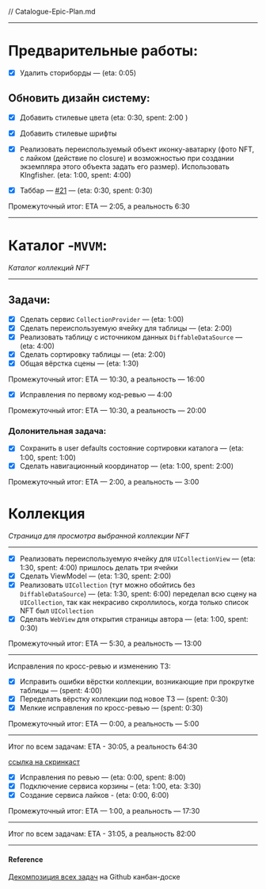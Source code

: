 // Catalogue-Epic-Plan.md

---

# Предварительные работы:

- [x] Удалить сториборды — (eta: 0:05)

## Обновить дизайн систему:
- [x] Добавить стилевые цвета (eta: 0:30, spent: 2:00 )
- [x] Добавить стилевые шрифты
- [x] Реализовать переиспользуемый объект иконку-аватарку (фото NFT, с лайком (действие по closure) и возможностью при создании экземпляра этого объекта задать его размер). Использовать KIngfisher. (eta: 1:00, spent: 4:00)

- [x] Таббар — [#21](https://github.com/BlackBullSquad/iOS-FakeNFT-StarterProject-Public/issues/21) — (eta: 0:30, spent: 0:30)

Промежуточный итог: ETA — 2:05, а реальность 6:30

---

# Каталог -`MVVM`:
*Каталог коллекций NFT*

---

## Задачи:

- [x] Сделать сервис `CollectionProvider` — (eta: 1:00)
- [x] Сделать переиспользуемую ячейку для таблицы — (eta: 2:00)
- [x] Реализовать таблицу с источником данных `DiffableDataSource` — (eta: 4:00)
- [x] Сделать сортировку таблицы — (eta: 2:00)
- [x] Общая вёрстка сцены — (eta: 1:30)

Промежуточный итог: ETA — 10:30, а реальность — 16:00

- [x] Исправления по первому код-ревью — 4:00

Промежуточный итог: ETA — 10:30, а реальность — 20:00

### Долонительная задача:

- [x] Сохранить в user defaults состояние сортировки каталога — (eta: 1:00, spent: 1:00)
- [x] Сделать навигационный координатор — (eta: 1:00, spent: 2:00)

Промежуточный итог: ETA — 2:00, а реальность — 3:00

# Коллекция

_Страница для просмотра выбранной коллекции NFT_

---

- [x] Реализовать переиспользуемую ячейку для `UICollectionView` — (eta: 1:30, spent: 4:00) пришлось делать три ячейки
- [x] Сделать ViewModel — (eta: 1:30, spent: 2:00)  
- [x] Реализовать `UICollection` (тут можно обойтись без `DiffableDataSource`) — (eta: 1:30, spent: 6:00) переделал всю сцену на `UICollection`, так как некрасиво скроллилось, когда только список NFT был `UICollection`
- [x] Сделать `WebView` для открытия страницы автора — (eta: 1:00, spent: 0:30)

Промежуточный итог: ETA — 5:30, а реальность — 13:00

---

Исправления по кросс-ревью и изменению ТЗ:
- [x] Исправить ошибки вёрстки коллекции, возникающие при прокрутке таблицы — (spent: 4:00)
- [x] Переделать вёрстку коллекции под новое ТЗ — (spent: 0:30)
- [x] Мелкие исправления по кросс-ревью — (spent: 0:30)

Промежуточный итог: ETA — 0:00, а реальность — 5:00

---

Итог по всем задачам: ETA - 30:05, а реальность 64:30

[ссылка на скринкаст](https://disk.yandex.ru/i/pqvkb5VdYLF_CQ)

- [x] Исправления по ревью — (eta: 0:00, spent: 8:00)
- [x] Подключение сервиса корзины – (eta: 1:00, eta: 3:30)
- [x] Создание сервиса лайков - (eta: 0:00, 6:00)

Промежуточный итог: ETA — 1:00, а реальность — 17:30

---

Итог по всем задачам: ETA - 31:05, а реальность 82:00

---
#### Reference
[Декомпозиция всех задач](https://github.com/orgs/BlackBullSquad/projects/1?pane=issue&itemId=28074953) на Github канбан-доске 
